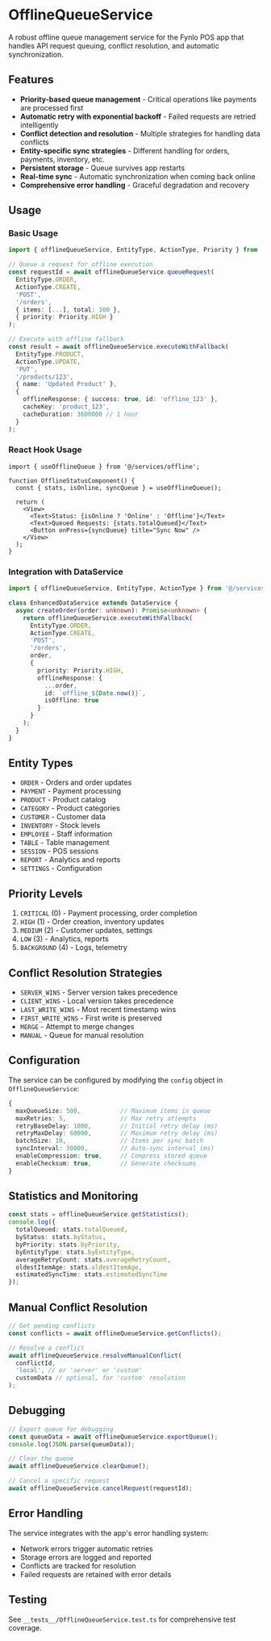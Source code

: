 # OfflineQueueService

A robust offline queue management service for the Fynlo POS app that handles API request queuing, conflict resolution, and automatic synchronization.

## Features

- **Priority-based queue management** - Critical operations like payments are processed first
- **Automatic retry with exponential backoff** - Failed requests are retried intelligently
- **Conflict detection and resolution** - Multiple strategies for handling data conflicts
- **Entity-specific sync strategies** - Different handling for orders, payments, inventory, etc.
- **Persistent storage** - Queue survives app restarts
- **Real-time sync** - Automatic synchronization when coming back online
- **Comprehensive error handling** - Graceful degradation and recovery

## Usage

### Basic Usage

```typescript
import { offlineQueueService, EntityType, ActionType, Priority } from '@/services/offline';

// Queue a request for offline execution
const requestId = await offlineQueueService.queueRequest(
  EntityType.ORDER,
  ActionType.CREATE,
  'POST',
  '/orders',
  { items: [...], total: 100 },
  { priority: Priority.HIGH }
);

// Execute with offline fallback
const result = await offlineQueueService.executeWithFallback(
  EntityType.PRODUCT,
  ActionType.UPDATE,
  'PUT',
  '/products/123',
  { name: 'Updated Product' },
  {
    offlineResponse: { success: true, id: 'offline_123' },
    cacheKey: 'product_123',
    cacheDuration: 3600000 // 1 hour
  }
);
```

### React Hook Usage

```tsx
import { useOfflineQueue } from '@/services/offline';

function OfflineStatusComponent() {
  const { stats, isOnline, syncQueue } = useOfflineQueue();
  
  return (
    <View>
      <Text>Status: {isOnline ? 'Online' : 'Offline'}</Text>
      <Text>Queued Requests: {stats.totalQueued}</Text>
      <Button onPress={syncQueue} title="Sync Now" />
    </View>
  );
}
```

### Integration with DataService

```typescript
import { offlineQueueService, EntityType, ActionType } from '@/services/offline';

class EnhancedDataService extends DataService {
  async createOrder(order: unknown): Promise<unknown> {
    return offlineQueueService.executeWithFallback(
      EntityType.ORDER,
      ActionType.CREATE,
      'POST',
      '/orders',
      order,
      {
        priority: Priority.HIGH,
        offlineResponse: { 
          ...order, 
          id: `offline_${Date.now()}`,
          isOffline: true 
        }
      }
    );
  }
}
```

## Entity Types

- `ORDER` - Orders and order updates
- `PAYMENT` - Payment processing
- `PRODUCT` - Product catalog
- `CATEGORY` - Product categories
- `CUSTOMER` - Customer data
- `INVENTORY` - Stock levels
- `EMPLOYEE` - Staff information
- `TABLE` - Table management
- `SESSION` - POS sessions
- `REPORT` - Analytics and reports
- `SETTINGS` - Configuration

## Priority Levels

1. `CRITICAL` (0) - Payment processing, order completion
2. `HIGH` (1) - Order creation, inventory updates
3. `MEDIUM` (2) - Customer updates, settings
4. `LOW` (3) - Analytics, reports
5. `BACKGROUND` (4) - Logs, telemetry

## Conflict Resolution Strategies

- `SERVER_WINS` - Server version takes precedence
- `CLIENT_WINS` - Local version takes precedence
- `LAST_WRITE_WINS` - Most recent timestamp wins
- `FIRST_WRITE_WINS` - First write is preserved
- `MERGE` - Attempt to merge changes
- `MANUAL` - Queue for manual resolution

## Configuration

The service can be configured by modifying the `config` object in `OfflineQueueService`:

```typescript
{
  maxQueueSize: 500,           // Maximum items in queue
  maxRetries: 5,               // Max retry attempts
  retryBaseDelay: 1000,        // Initial retry delay (ms)
  retryMaxDelay: 60000,        // Maximum retry delay (ms)
  batchSize: 10,               // Items per sync batch
  syncInterval: 30000,         // Auto-sync interval (ms)
  enableCompression: true,     // Compress stored queue
  enableChecksum: true,        // Generate checksums
}
```

## Statistics and Monitoring

```typescript
const stats = offlineQueueService.getStatistics();
console.log({
  totalQueued: stats.totalQueued,
  byStatus: stats.byStatus,
  byPriority: stats.byPriority,
  byEntityType: stats.byEntityType,
  averageRetryCount: stats.averageRetryCount,
  oldestItemAge: stats.oldestItemAge,
  estimatedSyncTime: stats.estimatedSyncTime
});
```

## Manual Conflict Resolution

```typescript
// Get pending conflicts
const conflicts = await offlineQueueService.getConflicts();

// Resolve a conflict
await offlineQueueService.resolveManualConflict(
  conflictId,
  'local', // or 'server' or 'custom'
  customData // optional, for 'custom' resolution
);
```

## Debugging

```typescript
// Export queue for debugging
const queueData = await offlineQueueService.exportQueue();
console.log(JSON.parse(queueData));

// Clear the queue
await offlineQueueService.clearQueue();

// Cancel a specific request
await offlineQueueService.cancelRequest(requestId);
```

## Error Handling

The service integrates with the app's error handling system:

- Network errors trigger automatic retries
- Storage errors are logged and reported
- Conflicts are tracked for resolution
- Failed requests are retained with error details

## Testing

See `__tests__/OfflineQueueService.test.ts` for comprehensive test coverage.

